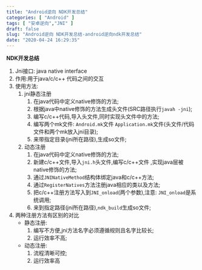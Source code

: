 ```yaml
---
title: "Android逆向 NDK开发总结"
categories: [ "Android" ]
tags: [ "安卓逆向","JNI" ]
draft: false
slug: "Android逆向 NDK开发总结-android逆向ndk开发总结"
date: "2020-04-24 16:29:35"
---
```




**NDK开发总结**

  1. Jni接口: java native interface
  2. 作用:用于java/c/c++ 代码之间的交互
  3. 使用方法: 
      1. jni静态注册 
          1. 在java代码中定义native修饰的方法;
          2. 根据java中native修饰的方法生成头文件(SRC路径执行`javah -jni`);
          3. 编写c/c++代码,导入头文件,同时实现头文件中的方法;
          4. 编写两个mk文件: `Android.mk`文件 `Application.mk`文件(头文件/代码文件和两个mk放入jni目录);
          5. 来带指定目录(jni所在路径),生成so文件;
      2. 动态注册 
          1. 在java代码中定义native修饰的方法;
          2. 新建c/c++文件,导入`jni.h`头文件,编写c/c++文件 ,实现java层被native修饰的方法;
          3. 通过`JNINativeMethod`结构体绑定java和c/c++方法;
          4. 通过`RegisterNatives`方法注册java相应的类以及方法;
          5. 把c/c++注册方法写入到`JNI_onload`(两个参数),注意: `JNI_onload`是系统调用;
          6. 来到指定路径(jni所在路径),`ndk_build`生成so文件;
  4. 两种注册方法有区别的对比 
      * 静态注册: 
          1. 编写不方便,jni方法名字必须遵循规则且名字比较长;
          2. 运行效率不高;
      * 动态注册: 
          1. 流程清晰可控;
          2. 运行效率高